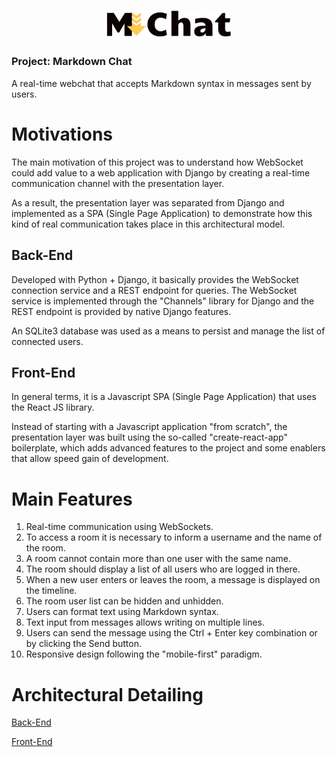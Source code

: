 <h1 align="center">
    <img alt="Markdown Chat" src="https://github.com/ivanseibel/markdown-chat/blob/main/front/markdownchat/src/static/logo.png?raw=true" width="200px" />
</h1>

<h3>
    <p>Project: Markdown Chat</p>
</h3>

A real-time webchat that accepts Markdown syntax in messages sent by users.

# Motivations

The main motivation of this project was to understand how WebSocket could add value to a web application with Django by creating a real-time communication channel with the presentation layer.

As a result, the presentation layer was separated from Django and implemented as a SPA (Single Page Application) to demonstrate how this kind of real communication takes place in this architectural model.

## Back-End

Developed with Python + Django, it basically provides the WebSocket connection service and a REST endpoint for queries. The WebSocket service is implemented through the "Channels" library for Django and the REST endpoint is provided by native Django features.

An SQLite3 database was used as a means to persist and manage the list of connected users.

## Front-End

In general terms, it is a Javascript SPA (Single Page Application) that uses the React JS library.

Instead of starting with a Javascript application "from scratch", the presentation layer was built using the so-called "create-react-app" boilerplate, which adds advanced features to the project and some enablers that allow speed gain of development.

# Main Features

1. Real-time communication using WebSockets.
2. To access a room it is necessary to inform a username and the name of the room.
3. A room cannot contain more than one user with the same name.
4. The room should display a list of all users who are logged in there.
5. When a new user enters or leaves the room, a message is displayed on the timeline.
6. The room user list can be hidden and unhidden.
7. Users can format text using Markdown syntax.
8. Text input from messages allows writing on multiple lines.
9. Users can send the message using the Ctrl + Enter key combination or by clicking the Send button.
10. Responsive design following the "mobile-first" paradigm.

# Architectural Detailing

[Back-End](https://github.com/ivanseibel/markdown-chat/blob/main/back/markdownchat/README.md)

[Front-End](https://github.com/ivanseibel/markdown-chat/tree/main/front/markdownchat/README.md)